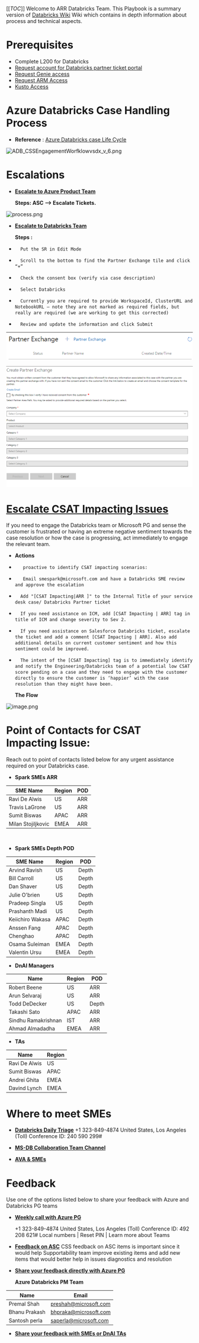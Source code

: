 [[_TOC_]]
Welcome to ARR Databricks Team. This Playbook is a summary version of [Databricks Wiki](https://dev.azure.com/Supportability/AzureDataBricks/_wiki/wikis/AzureDataBricks.wiki/312112/Azure-Databricks) Wiki which contains in depth information about process and technical aspects.

# 	Prerequisites
- Complete L200 for Databricks
- 	[Request account for Databricks partner ticket portal](https://dev.azure.com/Supportability/AzureDataBricks/_wiki/wikis/AzureDataBricks.wiki/312119/Databricks-Partner-Access)
- [Request Genie access](https://dev.azure.com/supportability/AzureDataBricks/_wiki/wikis/AzureDataBricks.wiki/312340/Genie)
- [Request ARM Access](https://dev.azure.com/supportability/AzureDataBricks/_wiki/wikis/AzureDataBricks.wiki/312122/Get-ARM-Access)
- [Kusto Access](https://dev.azure.com/supportability/AzureDataBricks/_wiki/wikis/AzureDataBricks.wiki/312122/Get-ARM-Access)

# Azure Databricks Case Handling Process

- **Reference** : [Azure Databricks case Life Cycle](https://dev.azure.com/supportability/AzureDataBricks/_wiki/wikis/AzureDataBricks.wiki/337055/Case-Life-Cycle-and-Escalation)

<IMG  src="https://dev.azure.com/Supportability/5e48464c-3501-44a0-a6e0-8839f7cd21f0/_apis/git/repositories/af110ba9-8ac6-40c3-ae01-d63c5a9ffa00/Items?path=%2F.attachments%2FADB_CSSEngagementWorfklowvsdx_v_6-1c476c9a-3842-4b36-ab05-e609c16e8ac9.png&amp;download=false&amp;resolveLfs=true&amp;%24format=octetStream&amp;api-version=5.0-preview.1&amp;sanitize=true&amp;versionDescriptor.version=wikiMaster"  alt="ADB_CSSEngagementWorfklowvsdx_v_6.png"/>

# Escalations
- [**Escalate to Azure Product Team**](https://dev.azure.com/supportability/AzureDataBricks/_wiki/wikis/AzureDataBricks.wiki/333941/Escalate-to-Product-Group-team)

   **Steps: ASC --> Escalate Tickets.** 

<IMG  src="https://dev.azure.com/Supportability/5e48464c-3501-44a0-a6e0-8839f7cd21f0/_apis/git/repositories/af110ba9-8ac6-40c3-ae01-d63c5a9ffa00/Items?path=%2F.attachments%2Fprocess-c2da8156-bfc4-4ecf-92b7-2470d839212e.png&amp;download=false&amp;resolveLfs=true&amp;%24format=octetStream&amp;api-version=5.0-preview.1&amp;sanitize=true&amp;versionDescriptor.version=wikiMaster"  alt="process.png"/>


- [**Escalate to Databricks Team**](https://dev.azure.com/Supportability/AzureDataBricks/_wiki/wikis/AzureDataBricks.wiki/312121/Engaging-Databricks-Support)

    **Steps :**
-       Put the SR in Edit Mode
-       Scroll to the bottom to find the Partner Exchange tile and click “+” 
-       Check the consent box (verify via case description)
-       Select Databricks
-       Currently you are required to provide WorkspaceId, ClusterURL and NotebookURL – note they are not marked as required fields, but really are required (we are working to get this corrected)
-       Review and update the information and click Submit
    
![image.png](/.attachments/image-3d305973-bcfc-4abc-a9db-324b2ea4e4a5.png)

  
![image.png](/.attachments/image-b92d1295-2513-412e-baaf-089bace8b6c2.png)


# **[Escalate CSAT Impacting Issues](https://dev.azure.com/Supportability/AzureDataBricks/_wiki/wikis/AzureDataBricks.wiki/312129/Escalating-CSAT-Impacting-Collaborations-and-ICMs)**
If you need to engage the Databricks team or Microsoft PG and sense the customer is frustrated or having an 
     extreme negative sentiment towards the case resolution or how the case is progressing, act immediately to 
     engage the relevant team. 
     
     
- **Actions**

-        proactive to identify CSAT impacting scenarios: 
       
-        Email smespark@microsoft.com and have a Databricks SME review and approve the escalation
-       Add "[CSAT Impacting|ARR ]" to the Internal Title of your service desk case/ Databricks Partner ticket
-       If you need assistance on ICM, add [CSAT Impacting | ARR] tag in title of ICM and change severity to Sev 2.
-       If you need assistance on Salesforce Databricks ticket, escalate the ticket and add a comment [CSAT Impacting | ARR]. Also add additional details on current customer sentiment and how this sentiment could be improved.
-       The intent of the [CSAT Impacting] tag is to immediately identify and notify the Engineering/Databricks team of a potential low CSAT score pending on a case and they need to engage with the customer directly to ensure the customer is ‘happier’ with the case resolution than they might have been.

    **The Flow**

<IMG  src="https://dev.azure.com/Supportability/5e48464c-3501-44a0-a6e0-8839f7cd21f0/_apis/git/repositories/af110ba9-8ac6-40c3-ae01-d63c5a9ffa00/Items?path=%2F.attachments%2Fimage-3e5882d7-3e9b-4b28-aa66-b071fb5f0126.png&amp;download=false&amp;resolveLfs=true&amp;%24format=octetStream&amp;api-version=5.0-preview.1&amp;sanitize=true&amp;versionDescriptor.version=wikiMaster"  alt="image.png"/>

# **Point of Contacts for CSAT Impacting Issue:**
 Reach out to point of contacts listed below for any urgent assistance required on your Databricks case.

- **Spark SMEs ARR**



|SME Name  | Region  | POD |
|--|--|--|
| Ravi De Alwis     | US     | ARR
| Travis LaGrone    | US     | ARR 
 Sumit Biswas       | APAC   | ARR
| Milan Stojiljkovic|EMEA    | ARR

</br>

- **Spark SMEs Depth POD**

| SME Name       | Region | POD |       
|----------------|--------|-----
| Arvind Ravish  | US     | Depth
| Bill Carroll   | US     | Depth
| Dan Shaver     | US     | Depth
| Julie O'brien  | US     | Depth
| Pradeep Singla | US     | Depth
| Prashanth Madi | US     | Depth
| Keiichiro Wakasa|APAC   | Depth
| Anssen Fang    |APAC    | Depth
| Chenghao       |APAC    | Depth
| Osama Suleiman | EMEA   | Depth
| Valentin Ursu  | EMEA   | Depth


- **DnAI Managers**


|Name|Region | POD |
|--|--|--|
|Robert Beene  |US  |ARR  |
|Arun Selvaraj  |US  |ARR  |
|Todd DeDecker  |US |Depth  |
|Takashi Sato  | APAC |ARR  |
|Sindhu Ramakrishnan| IST| ARR|
|Ahmad Almadadha|EMEA | ARR

- **TAs**


|Name|Region  |
|--|--|
|Ravi De Alwis | US  |
|Sumit Biswas  | APAC |
|Andrei Ghita | EMEA
|Davind Lynch | EMEA


# **Where to meet SMEs**

- [**Databricks Daily Triage**](https://teams.microsoft.com/l/meetup-join/19%3a93390622a39540688485d3d7aa5f4417%40thread.skype/1581321489861?context=%7b%22Tid%22%3a%2272f988bf-86f1-41af-91ab-2d7cd011db47%22%2c%22Oid%22%3a%224110b7eb-44d2-4957-97ef-e230bccfb3ad%22%7d) 
+1 323-849-4874   United States, Los Angeles (Toll) 
Conference ID: 240 590 299# 

- [**MS-DB Collaboration Team Channel**](https://teams.microsoft.com/l/team/19%3ae9378aa4561347a4b7caa8bd9449582d%40thread.skype/conversations?groupId=6e2c8e3b-d28c-4a20-8a94-2d2663a34268&tenantId=72f988bf-86f1-41af-91ab-2d7cd011db47) 

- **[AVA & SMEs](https://dev.azure.com/Supportability/AzureDataBricks/_wiki/wikis/AzureDataBricks.wiki/312127/Ava)**

# **Feedback**
Use one of the options listed below to share your feedback with Azure and Databricks PG teams

- **[Weekly call with Azure PG](https://teams.microsoft.com/l/meetup-join/19%3ameeting_MmMwMDU5OWItMWEwNC00N2JlLWIwZDktNTczNzRmYTY3NWM5%40thread.v2/0?context=%7b%22Tid%22%3a%2272f988bf-86f1-41af-91ab-2d7cd011db47%22%2c%22Oid%22%3a%2285f72a5e-c1f4-42d4-bbbd-eeaa9e344d77%22%7d)**

     +1 323-849-4874   United States, Los Angeles (Toll) 
Conference ID: 492 208 621# 
Local numbers | Reset PIN | Learn more about Teams 

- **[Feedback on ASC](https://dev.azure.com/Supportability/AzureDataBricks/_wiki/wikis/AzureDataBricks.wiki/337516/Provide-ASC-Feedback)**
CSS feedback on ASC items is important since it would help Supportability team improve existing items and add new items that would better help in issues diagnostics and resolution

- <a href="mailto:preshah@microsoft.com;saperla@microsoft.com;bhpraka@microsoft.com">**Share your feedback directly with Azure PG**</a> 

   **Azure Databricks PM Team**

|Name|Email|
|--|--|
| Premal Shah |preshah@microsoft.com
| Bhanu Prakash |bhpraka@microsoft.com
| Santosh perla |saperla@microsoft.com 

- [**Share your feedback with SMEs or DnAI TAs**](https://dev.azure.com/Supportability/Big%20Data/_wiki/wikis/Big-Data.wiki/363223/Databricks-PlayBook-for-ARR-Engineers?anchor=**point-of-contacts-for-csat-impacting-issue%3A**&_a=edit)











 





         
    
